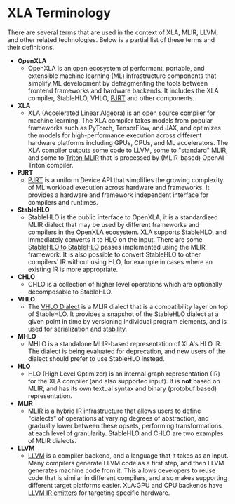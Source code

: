 # XLA Terminology

There are several terms that are used in the context of XLA, MLIR, LLVM, and
other related technologies. Below is a partial list of these terms and their
definitions.

- **OpenXLA**
  - OpenXLA is an open ecosystem of performant, portable, and extensible machine
  learning (ML) infrastructure
  components that simplify ML development by defragmenting the tools between
  frontend frameworks and hardware backends. It includes the XLA compiler,
  StableHLO, VHLO, [PJRT](https://openxla.org/xla/pjrt) and other
  components.
- **XLA**
  - XLA (Accelerated Linear Algebra) is an open source compiler for machine
  learning. The XLA compiler takes models from popular frameworks such as
  PyTorch, TensorFlow, and JAX, and optimizes the models for high-performance
  execution across different hardware platforms including GPUs, CPUs, and ML
  accelerators. The XLA compiler outputs some code to LLVM, some to "standard"
  MLIR, and some to [Triton MLIR](https://triton-lang.org/main/dialects/dialects.html)
  that is processed by (MLIR-based) OpenAI Triton compiler.
- **PJRT**
  - [PJRT](https://github.com/openxla/xla/blob/main/xla/pjrt/c/pjrt_c_api.h) is
  a uniform Device API that simplifies the growing complexity of ML workload
  execution across hardware and frameworks. It provides a hardware and framework
  independent interface for compilers and runtimes.
- **StableHLO**
  - StableHLO is the public interface to OpenXLA, it is a standardized MLIR
  dialect that may be used by different frameworks and compilers in the OpenXLA
  ecosystem. XLA supports StableHLO, and immediately converts it to HLO on the
  input. There are some [StableHLO to StableHLO](https://openxla.org/stablehlo/generated/stablehlo_passes)
  passes implemented using the MLIR framework. It is also possible to convert
  StableHLO to other compilers' IR without using HLO, for example in cases where
  an existing IR is more appropriate.
- **CHLO**
  - CHLO is a collection of higher level operations which are optionally
  decomposable to StableHLO.
- **VHLO**
  - The [VHLO Dialect](https://openxla.org/stablehlo/vhlo) is a MLIR dialect
  that is a compatibility layer on top of StableHLO. It provides a snapshot of
  the StableHLO dialect at a given point in time by versioning individual
  program elements, and is used for serialization and stability.
- **MHLO**
  - MHLO is a standalone MLIR-based representation of XLA's HLO IR. The dialect
  is being evaluated for deprecation, and new users of the dialect should prefer
  to use StableHLO instead.
- **HLO**
  - HLO (High Level Optimizer) is an internal graph representation (IR) for the XLA compiler (and also
  supported input). It is **not** based on MLIR, and has its own textual syntax
  and binary (protobuf based) representation.
- **MLIR**
    - [MLIR](https://mlir.llvm.org) is a hybrid IR infrastructure that
    allows users to define "dialects" of operations at varying degrees of
    abstraction, and gradually lower between these opsets, performing
    transformations at each level of granularity. StableHLO and CHLO are two
    examples of MLIR dialects.
- **LLVM**
    - [LLVM](https://llvm.org/) is a compiler backend, and a language that it
    takes as an input. Many compilers generate LLVM code as a first step, and
    then LLVM generates machine code from it. This allows developers to reuse
    code that is similar in different compilers, and also makes supporting
    different target platforms easier. XLA:GPU and CPU backends have
    [LLVM IR emitters](https://github.com/openxla/xla/tree/main/xla/service/llvm_ir)
    for targeting specific hardware.
